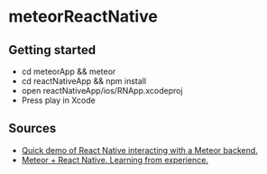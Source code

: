 # meteorReactNative

## Getting started

* cd meteorApp && meteor
* cd reactNativeApp && npm install
* open reactNativeApp/ios/RNApp.xcodeproj
* Press play in Xcode

## Sources
* [Quick demo of React Native interacting with a Meteor backend.](https://github.com/spencercarli/quick-meteor-react-native)
* [Meteor + React Native. Learning from experience.](http://blog.differential.com/meteor-react-native-learning-from-experience/)
